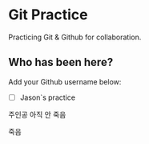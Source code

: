 # Git Practice

Practicing Git &amp; Github for collaboration.

## Who has been here?

Add your Github username below:

- [ ] Jason`s practice

주인공 아직 안 죽음

죽음
